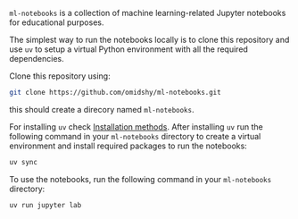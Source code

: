 `ml-notebooks` is a collection of machine learning-related Jupyter notebooks for educational purposes.

The simplest way to run the notebooks locally is to clone this repository and use `uv` to setup a
virtual Python environment with all the required dependencies.

Clone this repository using:

```bash
git clone https://github.com/omidshy/ml-notebooks.git
```

this should create a direcory named `ml-notebooks`.

For installing `uv` check [Installation methods](https://docs.astral.sh/uv/getting-started/installation/).
After installing `uv` run the following command in your `ml-notebooks` directory to create a virtual environment
and install required packages to run the notebooks:

```bash
uv sync
```

To use the notebooks, run the following command in your `ml-notebooks` directory:

```bash
uv run jupyter lab
```
